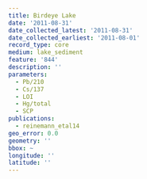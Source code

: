 ```yaml
---
title: Birdeye Lake
date: '2011-08-31'
date_collected_latest: '2011-08-31'
date_collected_earliest: '2011-08-01'
record_type: core
medium: lake_sediment
feature: '844'
description: ''
parameters:
  - Pb/210
  - Cs/137
  - LOI
  - Hg/total
  - SCP
publications:
  - reinemann_etal14
geo_error: 0.0
geometry: ''
bbox: ~
longitude: ''
latitude: ''
---
```

